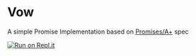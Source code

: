 # Vow

A simple Promise Implementation based on [Promises/A+](https://promisesaplus.com/) spec

[![Run on Repl.it](https://repl.it/badge/github/abidi7777/vow)](https://repl.it/github/abidi7777/vow)
